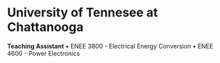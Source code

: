 **University of Tennesee at Chattanooga**
======
**Teaching Assistant**
•	ENEE 3800 - Electrical Energy Conversion 
•	ENEE 4600 - Power Electronics

